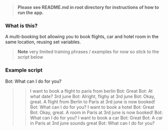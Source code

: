 > **Please see README.md in root directory for instructions of how to run the app.**

### What is this?

A multi-booking bot allowing you to book flights, car and hotel room in the same location, reusing set variables. 

> **Note** very limited training phrases / examples for now so stick to the script below

### Example script

Bot: What can I do for you?
>> I want to book a flight to paris from berlin
Bot: Great
Bot: At what date?
>> 3rd june
Bot: Alright, flighy at 3rd june
Bot: Okay, great. A flight from Berlin to Paris at 3rd june is now booked!
Bot: What can I do for you?
>> I want to book a hotel
Bot: Great
Bot: Okay, great. A room in Paris at 3rd june is now booked!
Bot: What can I do for you?
>> I want to book a car
Bot: Great
Bot: A car in Paris at 3rd june sounds great
Bot: What can I do for you?
